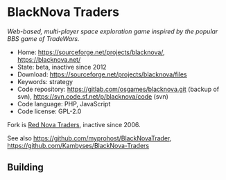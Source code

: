 # BlackNova Traders

_Web-based, multi-player space exploration game inspired by the popular BBS game of TradeWars._

- Home: https://sourceforge.net/projects/blacknova/, https://blacknova.net/
- State: beta, inactive since 2012
- Download: https://sourceforge.net/projects/blacknova/files
- Keywords: strategy
- Code repository: https://gitlab.com/osgames/blacknova.git (backup of svn), https://svn.code.sf.net/p/blacknova/code (svn)
- Code language: PHP, JavaScript
- Code license: GPL-2.0

Fork is [Red Nova Traders](https://sourceforge.net/projects/rednova/), inactive since 2006.

See also https://github.com/myprohost/BlackNovaTrader, https://github.com/Kambyses/BlackNova-Traders

## Building

